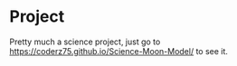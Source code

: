 <h1>Project</h1>

Pretty much a science project, just go to <a href = "https://coderz75.github.io/Science-Moon-Model/">https://coderz75.github.io/Science-Moon-Model/</a> to see it.